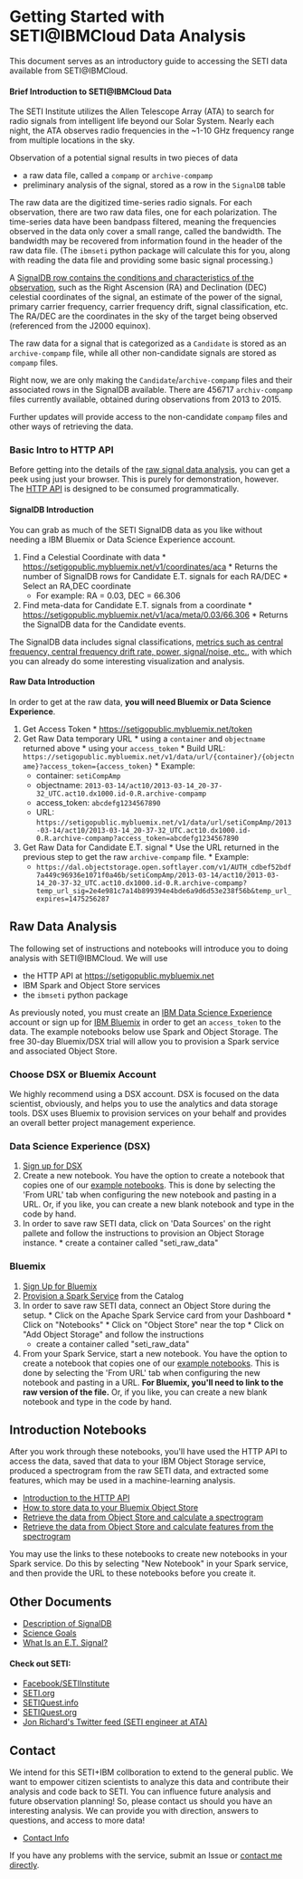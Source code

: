 # Getting Started with SETI@IBMCloud Data Analysis

This document serves as an introductory guide to accessing the SETI data available from <span>SETI</span>@IBMCloud. 


#### Brief Introduction to SET<span>I@</span>IBMCloud Data

The SETI Institute utilizes the Allen Telescope Array (ATA) to search for radio signals from intelligent life
beyond our Solar System. Nearly each night, the ATA observes radio frequencies in the ~1-10 GHz 
frequency range from multiple locations in the sky. 

Observation of a potential signal results in two pieces of data

  * a raw data file, called a `compamp` or `archive-compamp`
  * preliminary analysis of the signal, stored as a row in the `SignalDB` table 

The raw data are the digitized time-series radio signals. For each observation, there are two raw data 
files, one for each polarization. The time-series data have been bandpass filtered, meaning the
frequencies observed in the data only cover a small range, called the bandwidth. 
The bandwidth may be recovered from information found
in the header of the raw data file. (The `ibmseti` python package will calculate this for you, along 
with reading the data file and providing some basic signal processing.)

A [SignalDB row contains the conditions and characteristics of the observation](signaldb.md),
such as the Right Ascension (RA) and Declination (DEC) celestial coordinates of the signal, 
an estimate of the power of the signal, primary carrier frequency, carrier frequency drift, 
signal classification, etc. The RA/DEC are the coordinates in the sky of the target being observed 
(referenced from the J2000 equinox). 

The raw data for a signal that is categorized as a `Candidate` is stored as an `archive-compamp` file, 
while all other non-candidate signals are stored as `compamp` files. 

Right now, we are only making the `Candidate`/`archive-compamp` files and their associated
rows in the SignalDB available. There are 456717 `archiv-compamp` files currently available, obtained
during observations from 2013 to 2015. 

Further updates will provide access to the non-candidate `compamp` files and other ways of retrieving the data.

### Basic Intro to HTTP API

Before getting into the details of the [raw signal data analysis](#raw-data-analysis), you can get a peek using just your browser. This is purely for demonstration, however. The [HTTP API](setigopublic.md) is designed to be consumed programmatically. 

#### SignalDB Introduction 

You can grab as much of the SETI SignalDB data as you like without needing a IBM Bluemix or 
Data Science Experience account. 

  1. Find a Celestial Coordinate with data
    * https://setigopublic.mybluemix.net/v1/coordinates/aca
    * Returns the number of SignalDB rows for Candidate E.T. signals for each RA/DEC
    * Select an RA,DEC coordinate  
      * For example:  RA = 0.03, DEC = 66.306  
  2. Find meta-data for Candidate E.T. signals from a coordinate
    * https://setigopublic.mybluemix.net/v1/aca/meta/0.03/66.306
    * Returns the SignalDB data for the Candidate events. 

The SignalDB data includes signal classifications, 
[metrics such as central frequency, central frequency drift rate, power, signal/noise, etc.](signaldb.md), 
with which you can already do some interesting visualization and analysis. 

#### Raw Data Introduction

In order to get at the raw data, **you will need Bluemix or Data Science Experience**.

  1. Get Access Token 
    * https://setigopublic.mybluemix.net/token
  2. Get Raw Data temporary URL 
    * using a `container` and `objectname` returned above
    * using your `access_token` 
    * Build URL: `https://setigopublic.mybluemix.net/v1/data/url/{container}/{objectname}?access_token={access_token}`
    * Example: 
      * container: `setiCompAmp`
      * objectname: `2013-03-14/act10/2013-03-14_20-37-32_UTC.act10.dx1000.id-0.R.archive-compamp`
      * access_token: `abcdefg1234567890`
      * URL: `https://setigopublic.mybluemix.net/v1/data/url/setiCompAmp/2013-03-14/act10/2013-03-14_20-37-32_UTC.act10.dx1000.id-0.R.archive-compamp?access_token=abcdefg1234567890`
  3. Get Raw Data for Candidate E.T. signal
    * Use the URL returned in the previous step to get the raw `archive-compamp` file.
    * Example:
      * `https://dal.objectstorage.open.softlayer.com/v1/AUTH_cdbef52bdf7a449c96936e1071f0a46b/setiCompAmp/2013-03-14/act10/2013-03-14_20-37-32_UTC.act10.dx1000.id-0.R.archive-compamp?temp_url_sig=2e4e981c7a14b899394e4bde6a9d6d53e238f56b&temp_url_expires=1475256287`

## Raw Data Analysis

The following set of instructions and notebooks will introduce you to doing analysis with SE<span>TI</span>@IBMCloud. We  will use

  * the HTTP API at https://setigopublic.mybluemix.net
  * IBM Spark and Object Store services
  * the `ibmseti` python package

As previously noted, you must create an [IBM Data Science Experience](http://datascience.ibm.com/) account or sign up for [IBM Bluemix](http://www.ibm.com/cloud-computing/bluemix/) in order to get an `access_token` to the data. The example notebooks below use Spark and Object Storage. The free 30-day Bluemix/DSX trial will allow you to provision a Spark service and associated Object Store. 


### Choose DSX or Bluemix Account

We highly recommend using a DSX account. DSX is focused on the data scientist, obviously, and helps you to 
use the analytics and data storage tools. DSX uses Bluemix to provision services on your 
behalf and provides an overall better project management experience. 

### Data Science Experience (DSX)

  1. [Sign up for DSX](http://datascience.ibm.com/)
  2. Create a new notebook. You have the option to create a notebook that copies one of our [example notebooks](notebooks). This is done by selecting the 'From URL' tab when configuring the new notebook and pasting in a URL. Or, if you like, you can create a new blank notebook and type in the code by hand. 
  3. In order to save raw SETI data, click on 'Data Sources' on the right pallete and follow the instructions to provision an Object Storage instance.
    * create a container called "seti_raw_data"


### Bluemix

  1. [Sign Up for Bluemix](https://console.ng.bluemix.net/registration/?Target=https%3A%2F%2Fconsole.ng.bluemix.net%2Flogin%3Fstate%3D%2Fhome%2Fonboard)
  2. [Provision a Spark Service](https://console.ng.bluemix.net/catalog/services/apache-spark/) from the Catalog
  3. In order to save raw SETI data, connect an Object Store during the setup.
    * Click on the Apache Spark Service card from your Dashboard
    * Click on "Notebooks"
    * Click on "Object Store" near the top
    * Click on "Add Object Storage" and follow the instructions
        * create a container called "seti_raw_data"
  4. From your Spark Service, start a new notebook. You have the option to create a notebook that copies one of our [example notebooks](notebooks). This is done by selecting the 'From URL' tab when configuring the new notebook and pasting in a URL. **For Bluemix, you'll need to link to the raw version of the file.** Or, if you like, you can create a new blank notebook and type in the code by hand. 




## Introduction Notebooks

After you work through these notebooks, you'll have used the HTTP API
to access the data, saved that data to your IBM Object Storage service, produced a spectrogram
from the raw SETI data, and extracted some features, which may be used in a machine-learning analysis.


  * [Introduction to the HTTP API](notebooks/ibmseti_intro_to_http_api.ipynb) 
  * [How to store data to your Bluemix Object Store](notebooks/ibmseti_get_data_tutorial.ipynb)
  * [Retrieve the data from Object Store and calculate a spectrogram](notebooks/ibmseti_my_first_spectrogram.ipynb)
  * [Retrieve the data from Object Store and calculate features from the spectrogram](notebooks/ibmseti_intro_features.ipynb)


You may use the links to these notebooks to create new notebooks in your Spark service. 
Do this by selecting "New Notebook" in your Spark service, and then provide the URL to 
these notebooks before you create it. 

## Other Documents

  * [Description of SignalDB](signaldb.md)
  * [Science Goals](science_goals.md)
  * [What Is an E.T. Signal?](what_is_an_et_signal.md)


#### Check out SETI:

  * [Facebook/SETIInstitute](https://www.facebook.com/SETIInstitute)
  * [SETI.org](http://www.seti.org/)
  * [SETIQuest.info](http://setiquest.info/)
  * [SETIQuest.org](http://setiquest.org/)
  * [Jon Richard's Twitter feed (SETI engineer at ATA)](https://twitter.com/jrseti)

## Contact

We intend for this SETI+IBM collboration to extend to the general public. We want to empower citizen 
scientists to analyze this data and contribute their analysis and code back to SETI. You can influence
future analysis and future observation planning! So, please contact us should you have an interesting
analysis. We can provide you with direction, answers to questions, and access to more data! 

  * [Contact Info](contact_us.md)

If you have any problems with the service, submit an Issue or [contact me directly](https://github.com/gadamc).



